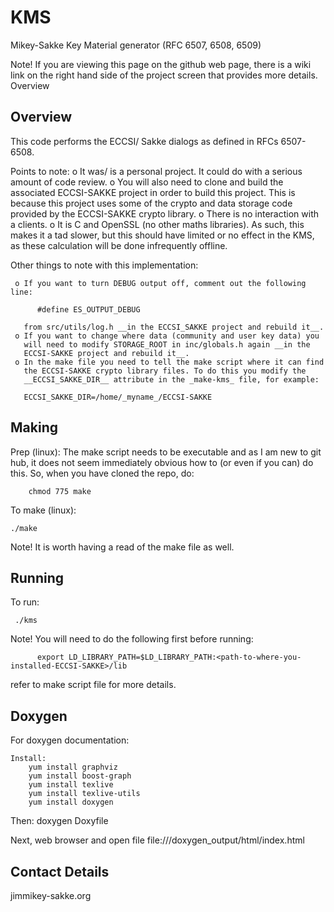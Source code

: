 # KMS

Mikey-Sakke Key Material generator (RFC 6507, 6508, 6509)

Note! If you are viewing this page on the github web page, there is a wiki link on the right hand side of the project screen that provides more details.
Overview

Overview
--------
This code performs the ECCSI/ Sakke dialogs as defined in RFCs 6507-6508.


Points to note:
     o It was/ is a personal project. It could do with a serious amount of 
       code review.
     o You will also need to clone and build the associated ECCSI-SAKKE
       project in order to build this project. This is because this 
       project uses some of the crypto and data storage code provided
       by the ECCSI-SAKKE crypto library.
     o There is no interaction with a clients.
     o It is C and OpenSSL (no other maths libraries). As such, this makes 
       it a tad slower, but this should have limited or no effect in the 
       KMS, as these calculation will be done infrequently offline.

Other things to note with this implementation:
          
     o If you want to turn DEBUG output off, comment out the following line: 
          
          #define ES_OUTPUT_DEBUG
      
       from src/utils/log.h __in the ECCSI_SAKKE project and rebuild it__.
     o If you want to change where data (community and user key data) you 
       will need to modify STORAGE_ROOT in inc/globals.h again __in the
       ECCSI-SAKKE project and rebuild it__.
     o In the make file you need to tell the make script where it can find 
       the ECCSI-SAKKE crypto library files. To do this you modify the 
       __ECCSI_SAKKE_DIR__ attribute in the _make-kms_ file, for example:
       
       ECCSI_SAKKE_DIR=/home/_myname_/ECCSI-SAKKE

Making
------

Prep (linux):
    The make script needs to be executable and as I am new to git hub,
    it does not seem immediately obvious how to (or even if you can) do 
    this. So, when you have cloned the repo, do:

        chmod 775 make

 To make (linux):

    ./make

Note! It is worth having a read of the make file as well. 

Running
-------

To run:

     ./kms

Note! You will need to do the following first before running:
          
          export LD_LIBRARY_PATH=$LD_LIBRARY_PATH:<path-to-where-you-installed-ECCSI-SAKKE>/lib
          
refer to make script file for more details.

Doxygen
-------

For doxygen documentation:

    Install:
        yum install graphviz
        yum install boost-graph
        yum install texlive
        yum install texlive-utils
        yum install doxygen

Then:
    doxygen Doxyfile

Next, web browser and open file 
    file://<path-to-this-dir>/doxygen_output/html/index.html

Contact Details
---------------

jim<AT>mikey-sakke.org
